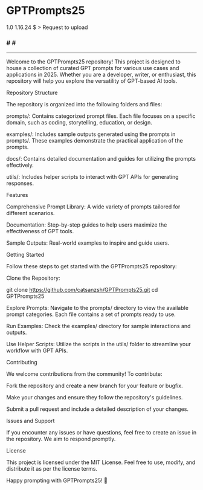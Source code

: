 # GPTPrompts25
1.0 1.16.24 $ > Request to upload
### # #  #
------------------------------
Welcome to the GPTPrompts25 repository! This project is designed to house a collection of curated GPT prompts for various use cases and applications in 2025. Whether you are a developer, writer, or enthusiast, this repository will help you explore the versatility of GPT-based AI tools.

Repository Structure

The repository is organized into the following folders and files:

prompts/: Contains categorized prompt files. Each file focuses on a specific domain, such as coding, storytelling, education, or design.

examples/: Includes sample outputs generated using the prompts in prompts/. These examples demonstrate the practical application of the prompts.

docs/: Contains detailed documentation and guides for utilizing the prompts effectively.

utils/: Includes helper scripts to interact with GPT APIs for generating responses.

Features

Comprehensive Prompt Library: A wide variety of prompts tailored for different scenarios.

Documentation: Step-by-step guides to help users maximize the effectiveness of GPT tools.

Sample Outputs: Real-world examples to inspire and guide users.

Getting Started

Follow these steps to get started with the GPTPrompts25 repository:

Clone the Repository:

git clone https://github.com/catsanzsh/GPTPrompts25.git
cd GPTPrompts25

Explore Prompts:
Navigate to the prompts/ directory to view the available prompt categories. Each file contains a set of prompts ready to use.

Run Examples:
Check the examples/ directory for sample interactions and outputs.

Use Helper Scripts:
Utilize the scripts in the utils/ folder to streamline your workflow with GPT APIs.

Contributing

We welcome contributions from the community! To contribute:

Fork the repository and create a new branch for your feature or bugfix.

Make your changes and ensure they follow the repository's guidelines.

Submit a pull request and include a detailed description of your changes.

Issues and Support

If you encounter any issues or have questions, feel free to create an issue in the repository. We aim to respond promptly.

License

This project is licensed under the MIT License. Feel free to use, modify, and distribute it as per the license terms.

Happy prompting with GPTPrompts25! 🚀

